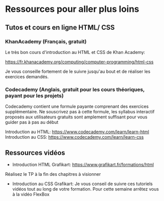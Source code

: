 # Ressources pour aller plus loins

## Tutos et cours en ligne HTML/ CSS

### KhanAcademy (Français, gratuit)

Le très bon cours d'introduction au HTML et CSS de Khan Academy:

https://fr.khanacademy.org/computing/computer-programming/html-css

Je vous conseille fortement de le suivre jusqu'au bout et de réaliser les exercices demandés.

### Codecademy (Anglais, gratuit pour les cours théoriques, payant pour les projets)

Codecademy contient une formule payante comprenant des exercices supplémentaire. Ne souscrivez pas à cette formule, les syllabus interactif proposés aux utilisateurs gratuits sont amplement suffisant pour vous guider pas à pas au début

Introduction au HTML: https://www.codecademy.com/learn/learn-html
Introduction au CSS: https://www.codecademy.com/learn/learn-css


## Ressources vidéos

- Introduction HTML Grafikart: https://www.grafikart.fr/formations/html

Réalisez le TP à la fin des chapitres à visionner

- Introduction au CSS Grafikart: Je vous conseil de suivre ces tutoriels vidéos tout au long de votre formation. Pour cette semaine arrêtez vous à la vidéo FlexBox